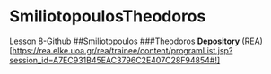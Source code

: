 # SmiliotopoulosTheodoros
Lesson 8-Github
##Smiliotopoulos
###Theodoros
**Depository**
(REA)[https://rea.elke.uoa.gr/rea/trainee/content/programList.jsp?session_id=A7EC931B45EAC3796C2E407C28F94854#!]
